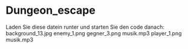 # Dungeon_escape

Laden Sie diese datein runter und starten Sie den code danach:
background_13.jpg
enemy_1.png
gegner_3.png
musik.mp3
player_1.png
musik.mp3
